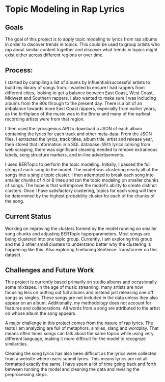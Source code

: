 # Topic Modeling in Rap Lyrics

## Goals
The goal of this project is to apply topic modeling to lyrics from rap albums in order to discover trends in topics. This could be used to group artists who rap about similar content together and discover what trends in topics might exist either across different regions or over time.

## Process:
I started by compiling a list of albums by influential/successful artists to build my library of songs from. I wanted to ensure I had rappers from different cities, looking to get a balance between East Coast, West Coast, Midwest and Southern rappers. I also wanted to make sure I was including albums from the 80s through to the present day. There is a bit of an imbalance towards more East Coast rappers, especially from earlier years, as the birthplace of the music was in the Bronx and many of the earliest recording artists were from that region.

I then used the lyricsgenius API to download a JSON of each album containing the lyrics for each track and other meta-data. From the JSON files, I extracted the lyrics, track titles, album title, artist and release year, then stored that information in a SQL database. With lyrics coming from web scraping, there was significant cleaning needed to remove extraneous labels, song structure markers, and in-line advertisements.

I used BERTopic to perform the topic modeling. Initially, I passed the full string of each song to the model. The model was clustering nearly all of the songs into a single topic cluster. I then attempted to break each song into smaller chunks of 4 or 8 lines and run the topic modeling on smaller chunks of songs. The hope is that will improve the model's ability to create distinct clusters. Once I have satisfactory clustering, topics for each song will then be determined by the highest probability cluster for each of the chunks of the song.

## Current Status
Working on improving the clusters formed by the model running on smaller song chunks and adjusting BERTopic hyperparameters.
Most songs are being clustered into one topic group. Currently, I am exploring this group and the 3 other small clusters to understand better why the clustering is happening like this. Also exploring finetuning Sentence Transformer on this dataset.

## Challenges and Future Work
This project is currently based primarily on studio albums and occasionally some mixtapes. In the age of music streaming, many artists are now focusing less on putting out full albums and instead just releasing one off songs as singles. These songs are not included in the data unless they also appear on an album. Additionally, my methodology does not account for features and collaborations. All words from a song are attributed to the artist on whose album the song appears.

A major challenge in this project comes from the nature of rap lyrics. The texts I am analyzing are full of metaphors, similes, slang and wordplay. That means often times songs can talk about the same topics while using very different language, making it more difficult for the model to recognize similarities.

Cleaning the song lyrics has also been difficult as the lyrics were collected from a website where users submit lyrics. This means lyrics are not all formatted exactly the same. I have spent a lot of time going back and forth between running the model and cleaning the data and revising the preprocessing steps.